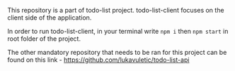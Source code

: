 This repository is a part of todo-list project. todo-list-client focuses on the client side of the application.

In order to run todo-list-client, in your terminal write `npm i` then `npm start` in root folder of the project.

The other mandatory repository that needs to be ran for this project can be found on this link - https://github.com/lukavuletic/todo-list-api